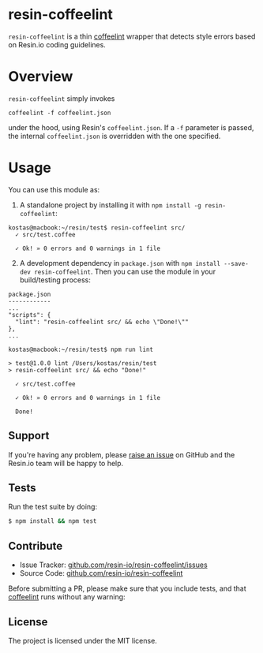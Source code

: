 # resin-coffeelint

`resin-coffeelint` is a thin [coffeelint](https://github.com/clutchski/coffeelint) wrapper that
detects style errors based on Resin.io coding guidelines.

# Overview

`resin-coffeelint` simply invokes

```
coffeelint -f coffeelint.json
```

under the hood, using Resin's `coffeelint.json`. If a `-f` parameter is passed, the
internal `coffeelint.json` is overridden with the one specified.

# Usage

You can use this module as:

1. A standalone project by installing it with `npm install -g resin-coffeelint`:

```
kostas@macbook:~/resin/test$ resin-coffeelint src/
  ✓ src/test.coffee

  ✓ Ok! » 0 errors and 0 warnings in 1 file
```

2. A development dependency in `package.json` with ```npm install --save-dev resin-coffeelint```. Then
  you can use the module in your build/testing process:

```
package.json
------------
...
"scripts": {
  "lint": "resin-coffeelint src/ && echo \"Done!\""
},
...

kostas@macbook:~/resin/test$ npm run lint

> test@1.0.0 lint /Users/kostas/resin/test
> resin-coffeelint src/ && echo "Done!"

  ✓ src/test.coffee

  ✓ Ok! » 0 errors and 0 warnings in 1 file

  Done!

```

Support
-------

If you're having any problem, please [raise an issue](https://github.com/resin-io/resin-coffeelint/issues/new) on GitHub and the Resin.io team will be happy to help.

Tests
-----

Run the test suite by doing:

```sh
$ npm install && npm test
```

Contribute
----------

- Issue Tracker: [github.com/resin-io/resin-coffeelint/issues](https://github.com/resin-io/resin-coffeelint/issues)
- Source Code: [github.com/resin-io/resin-coffeelint](https://github.com/resin-io/resin-coffeelint)

Before submitting a PR, please make sure that you include tests, and that [coffeelint](http://www.coffeelint.org/) runs without any warning:

License
-------

The project is licensed under the MIT license.
